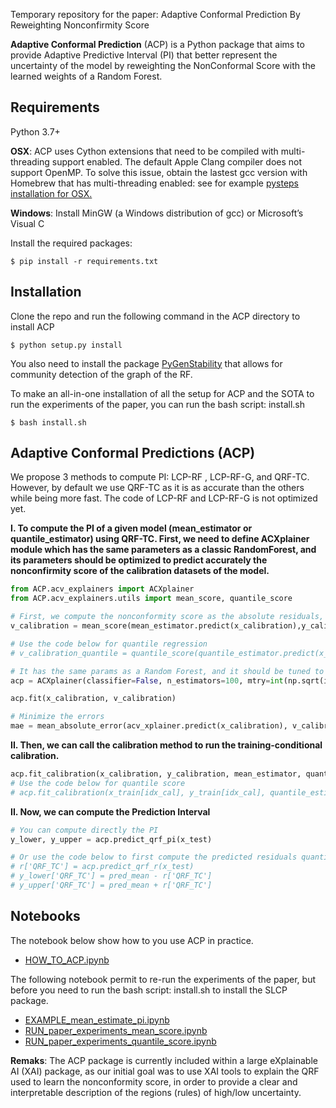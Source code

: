 Temporary repository for the paper: Adaptive Conformal Prediction By Reweighting Nonconfirmity Score

**Adaptive Conformal Prediction** (ACP) is a Python package that aims to provide 
Adaptive Predictive Interval (PI) that better represent the uncertainty of the 
model by reweighting the NonConformal Score with the learned weights of a Random Forest.
 
## Requirements
Python 3.7+ 

**OSX**: ACP uses Cython extensions that need to be compiled with multi-threading support enabled. 
The default Apple Clang compiler does not support OpenMP.
To solve this issue, obtain the lastest gcc version with Homebrew that has multi-threading enabled: 
see for example [pysteps installation for OSX.](https://pypi.org/project/pysteps/1.0.0/)

**Windows**: Install MinGW (a Windows distribution of gcc) or Microsoft’s Visual C

Install the required packages:

```
$ pip install -r requirements.txt
```

## Installation

Clone the repo and run the following command in the ACP directory to install ACP
```
$ python setup.py install
```
You also need to install the package [PyGenStability](https://github.com/barahona-research-group/PyGenStability) that allows for community detection of the graph of the RF.

To make an all-in-one installation of all the setup for ACP and the SOTA to run the experiments of the paper, you can run the bash script: install.sh
```
$ bash install.sh
```

## Adaptive Conformal Predictions (ACP)
We propose 3 methods to compute PI: LCP-RF , LCP-RF-G, and QRF-TC. However, by default
we use QRF-TC as it is as accurate than the others while being more fast. The code of
LCP-RF and LCP-RF-G is not optimized yet.


**I. To compute the PI of a given model (mean_estimator or quantile_estimator) using QRF-TC. First, we need to define ACXplainer module which has the same 
parameters as a classic RandomForest, and its parameters should be optimized to predict accurately the nonconfirmity score of the calibration datasets of the model.**
```python
from ACP.acv_explainers import ACXplainer
from ACP.acv_explainers.utils import mean_score, quantile_score

# First, we compute the nonconformity score as the absolute residuals, but you can use any nonconformity score of the model
v_calibration = mean_score(mean_estimator.predict(x_calibration),y_calibration)

# Use the code below for quantile regression
# v_calibration_quantile = quantile_score(quantile_estimator.predict(x_calibration),y_calibration)

# It has the same params as a Random Forest, and it should be tuned to maximize the performance.  
acp = ACXplainer(classifier=False, n_estimators=100, mtry=int(np.sqrt(in_shape)), max_depth=20, min_node_size=10)

acp.fit(x_calibration, v_calibration)

# Minimize the errors
mae = mean_absolute_error(acv_xplainer.predict(x_calibration), v_calibration)
```

**II. Then, we can call the calibration method to run the training-conditional calibration.**

```python 
acp.fit_calibration(x_calibration, y_calibration, mean_estimator, quantile=1-alpha, only_qrf=True, score_type='mean')
# Use the code below for quantile score
# acp.fit_calibration(x_train[idx_cal], y_train[idx_cal], quantile_estimator, quantile=level, only_qrf=True, score_type='quantile')
```

**II. Now, we can compute the Prediction Interval**
```python 
# You can compute directly the PI 
y_lower, y_upper = acp.predict_qrf_pi(x_test)

# Or use the code below to first compute the predicted residuals quantile, then compute the PI
# r['QRF_TC'] = acp.predict_qrf_r(x_test)
# y_lower['QRF_TC'] = pred_mean - r['QRF_TC']
# y_upper['QRF_TC'] = pred_mean + r['QRF_TC']

```



## Notebooks

The notebook below show how to you use ACP in practice.
- [HOW_TO_ACP.ipynb](https://github.com/anosubmission2023/ACPexperiments/blob/main/HOW_TO_ACP.ipynb)

The following notebook permit to re-run the experiments of the paper, but before you
need to run the bash script: install.sh to install the SLCP package.

- [EXAMPLE_mean_estimate_pi.ipynb](https://github.com/anosubmission2023/ACPexperiments/blob/main/EXAMPLE_mean_estimate_pi.ipynb)
- [RUN_paper_experiments_mean_score.ipynb](https://github.com/anosubmission2023/ACPexperiments/blob/main/RUN_paper_experiments_mean_score.ipynb)
- [RUN_paper_experiments_quantile_score.ipynb](https://github.com/anosubmission2023/ACPexperiments/blob/main/RUN_paper_experiments_quantile_score.ipynb)


**Remaks**: The ACP package is currently included within a large eXplainable AI (XAI) package, as our initial goal was to use XAI tools to explain the QRF used to learn the nonconformity score, in order to provide a clear and interpretable description of the regions (rules) of high/low uncertainty.